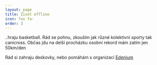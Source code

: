 ```yaml
---
layout: page
title: Život offline
icon: fas fa-
order: 3
---
```

<p>..hraju basketball. Rád se pohnu, zkouším jak různé kolektivní sporty tak canicross. Občas jdu na delší procházku osobní rekord mám zatím jen 50km/den</p>
<p class="mb-0">Rád si zahraju deskovky, nebo pomáhám s organizací <a href="http://edenium.stop-time.org/" target="_newtab">Edenium</a></p>